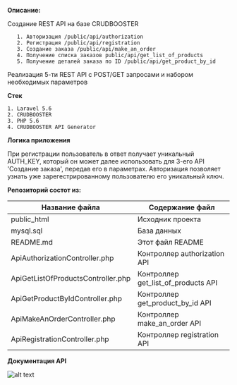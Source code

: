 **Описание:**

 Создание REST API на базе CRUDBOOSTER
 
       1. Авторизация /public/api/authorization 
       2. Регистрация /public/api/registration 
       3. Создание заказа /public/api/make_an_order 
       4. Получение списка заказов public/api/get_list_of_products 
       5. Получение деталей заказа по ID /public/api/get_product_by_id 
       
Реализация 5-ти REST API с POST/GET запросами и набором необходимых параметров

**Стек**

    1. Laravel 5.6
    2. CRUDBOOSTER
    3. PHP 5.6
    4. CRUDBOOSTER API Generator

**Логика приложения**

При регистрации пользователь в ответ получает уникальный AUTH_KEY, который он может далее использовать для 3-его API 'Создание заказа', передав его в параметрах. Авторизация позволяет узнать уже зарегестрированному пользователю его уникальный ключ.

**Репозиторий состот из:**

Название файла  | Содержание файл
----------------|---------------------
public_html     | Исходник проекта
mysql.sql | База данных
README.md  | Этот файл README
ApiAuthorizationController.php  | Контроллер authorization API
ApiGetListOfProductsController.php  | Контроллер get_list_of_products API
ApiGetProductByIdController.php  | Контроллер get_product_by_id API
ApiMakeAnOrderController.php | Контроллер make_an_order API
ApiRegistrationController.php | Контроллер registration API

**Документация API**

![alt text](https://i.imgur.com/ckQGqNE.png)

